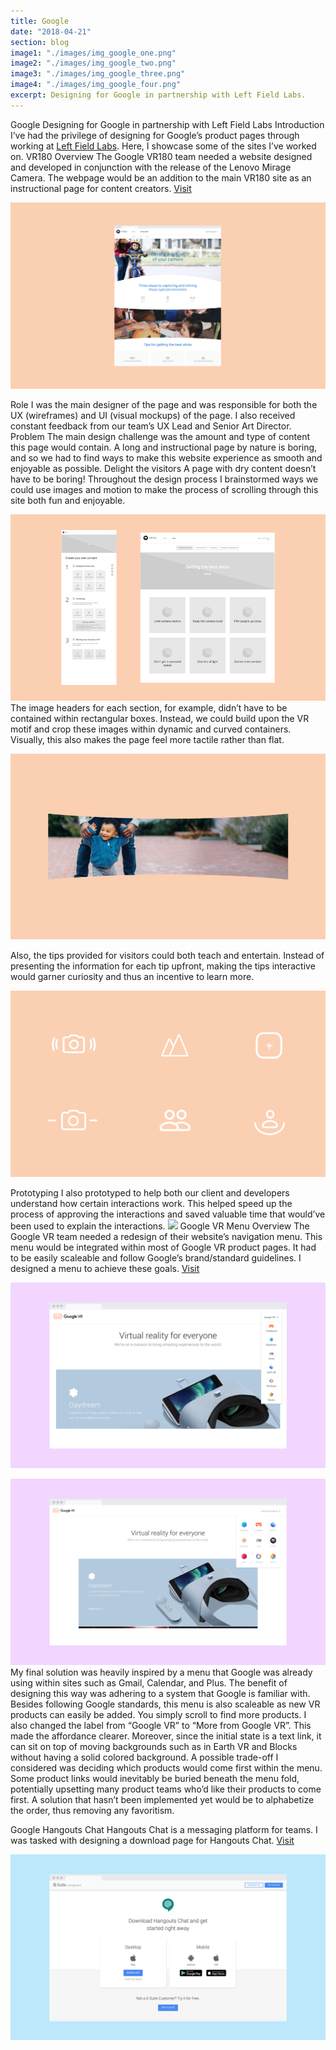 ```yaml
---
title: Google
date: "2018-04-21"
section: blog
image1: "./images/img_google_one.png"
image2: "./images/img_google_two.png"
image3: "./images/img_google_three.png"
image4: "./images/img_google_four.png"
excerpt: Designing for Google in partnership with Left Field Labs.
---
```


<content-title>
Google
</content-title>
<content-excerpt>
Designing for Google in partnership with Left Field Labs 
</content-excerpt>
<content-header>
Introduction
</content-header>
<content>
I’ve had the privilege of designing for Google’s product pages through working at <a href="https://leftfieldlabs.com">Left Field Labs</a>. Here, I showcase some of the sites I’ve worked on.
</content>
<content-header>
VR180
</content-header>
<content-subhead>
Overview
</content-subhead>
<content>
The Google VR180 team needed a website designed and developed in conjunction with the release of the Lenovo Mirage Camera. The webpage would be an addition to the main VR180 site as an instructional page for content creators.

<button-visit>
<a href="https://vr.google.com/vr180/gettingstarted/">Visit</a>
</button-visit>

</content>

![Google VR180](./images/img_google_vr180.png "Final design")

<content-subhead>
Role
</content-subhead>
<content>
I was the main designer of the page and was responsible for both the UX (wireframes) and UI (visual mockups) of the page. I also received constant feedback from our team’s UX Lead and Senior Art Director.
</content>
<content-subhead>
Problem
</content-subhead>
<content>
The main design challenge was the amount and type of content this page would contain. A long and instructional page by nature is boring, and so we had to find ways to make this website experience as smooth and enjoyable as possible.
</content>
<content-subhead>
Delight the visitors
</content-subhead>
<content>
A page with dry content doesn’t have to be boring! Throughout the design process I brainstormed ways we could use images and motion to make the process of scrolling through this site both fun and enjoyable.
</content>

![Google VR180](./images/img_google_vr180_four.png "Early wireframes")
<content>
The image headers for each section, for example, didn’t have to be contained within rectangular boxes. Instead, we could build upon the VR motif and crop these images within dynamic and curved containers. Visually, this also makes the page feel more tactile rather than flat.
</content>

![Google VR180](./images/img_google_vr180_three.png "Curved image")

<content>
Also, the tips provided for visitors could both teach and entertain. Instead of presenting the information for each tip upfront, making the tips interactive would garner curiosity and thus an incentive to learn more.
</content>

![Google VR180](./images/img_google_vr180_two.png "Custom icons")

<content-subhead>
Prototyping
</content-subhead>
<content>
I also prototyped to help both our client and developers understand how certain interactions work. This helped speed up the process of approving the interactions and saved valuable time that would’ve been used to explain the interactions.
</content>

<gif>
<img src="https://www.dropbox.com/s/rgjg19oa26nw5va/gif_vr180_prototype.gif?raw=1" />
</gif>

<content-header>
Google VR Menu
</content-header>
<content-subhead>
Overview
</content-subhead>
<content>
The Google VR team needed a redesign of their website’s navigation menu. This menu would be integrated within most of Google VR product pages. It had to be easily scaleable and follow Google’s brand/standard guidelines. I designed a menu to achieve these goals.
<button-visit>
<a href="https://vr.google.com/">Visit</a>
</button-visit>

</content>

![Google VR Menu](./images/img_google_menu_two.png "Original menu")

![Google VR Menu](./images/img_google_menu_one.png "New menu")
<content>
My final solution was heavily inspired by a menu that Google was already using within sites such as Gmail, Calendar, and Plus. The benefit of designing this way was adhering to a system that Google is familiar with. Besides following Google standards, this menu is also scaleable as new VR products can easily be added. You simply scroll to find more products.
</content>
<content>
I also changed the label from “Google VR” to “More from Google VR”. This made the affordance clearer. Moreover, since the initial state is a text link, it can sit on top of moving backgrounds such as in Earth VR and Blocks without having a solid colored background.
</content>
<content>
A possible trade-off I considered was deciding which products would come first within the menu. Some product links would inevitably be buried beneath the menu fold, potentially upsetting many product teams who’d like their products to come first. A solution that hasn’t been implemented yet would be to alphabetize the order, thus removing any favoritism.
</content>

<content-header>
Google Hangouts Chat
</content-header>

<content>
Hangouts Chat is a messaging platform for teams. I was tasked with designing a download page for Hangouts Chat.
<button-visit>
<a href="https://get.google.com/chat/">Visit</a>
</button-visit>
</content>

![Google VR Menu](./images/img_google_hangouts.png "Hangouts Chat download page")
